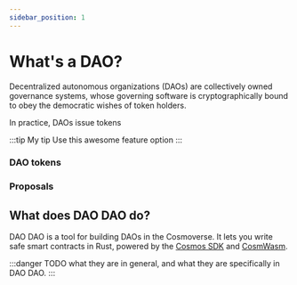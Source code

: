 ```yaml
---
sidebar_position: 1
---
```


# What's a DAO?


Decentralized autonomous organizations (DAOs) are collectively owned governance
systems, whose governing software is cryptographically bound to obey the
democratic wishes of token holders.


In practice, DAOs issue tokens


:::tip My tip
Use this awesome feature option
:::



### DAO tokens

### Proposals

## What does DAO DAO do?

DAO DAO is a tool for building DAOs in the Cosmoverse.
It lets you write safe smart
contracts in Rust, powered by the [Cosmos
SDK](https://v1.cosmos.network/sdk) and [CosmWasm](https://cosmwasm.com/).

:::danger TODO
what they are in general, and what they are specifically in DAO DAO.
:::
